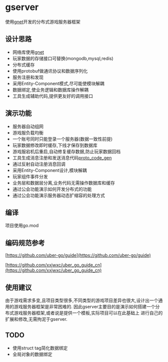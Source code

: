 # gserver
使用[gnet](https://github.com/fish-tennis/gnet)开发的分布式游戏服务器框架

## 设计思路
- 网络库使用[gnet](https://github.com/fish-tennis/gnet)
- 玩家数据的存储接口可替换(mongodb,mysql,redis)
- 分布式缓存
- 使用protobuf做通讯协议和数据序列化
- 服务注册和发现
- 采用Entity-Component模式,尽可能使模块解耦
- 数据绑定,使业务逻辑和数据库操作解耦
- 工具生成辅助代码,提供更友好的调用接口

## 演示功能
- 服务器自动组网
- 游戏服负载均衡
- 一个账号同时只能登录一个服务器(数据一致性前提)
- 玩家数据修改即时缓存,下线才保存到数据库
- 游戏服宕机后重启,自动修复缓存数据,防止玩家数据回档
- 工具生成消息注册和发送消息代码[proto_code_gen](https://github.com/fish-tennis/proto_code_gen)
- 通过反射自动注册消息回调
- 采用Entity-Component设计,模块解耦
- 玩家组件事件分发
- 业务层和数据层分离,业务代码无需操作数据库和缓存
- 通过公会功能演示如何开发分布式的功能
- 通过公会功能演示服务器动态扩缩容的处理方式

## 编译
项目使用go.mod

## 编码规范参考
[https://github.com/uber-go/guide](https://github.com/uber-go/guide)

[https://github.com/xxjwxc/uber_go_guide_cn](https://github.com/xxjwxc/uber_go_guide_cn)

## 使用建议
由于游戏需求多变,且项目类型很多,不同类型的游戏项目差异也很大,设计出一个通用的游戏服务器框架是非常困难的.
因此gserver主要目的是演示如何搭建一个分布式游戏服务器框架,或者说是提供一个模板,实际项目可以在此基础上
进行自己的扩展和修改,无需拘泥于gserver.

## TODO
- 使用struct tag简化数据绑定
- 全局对象的数据绑定

